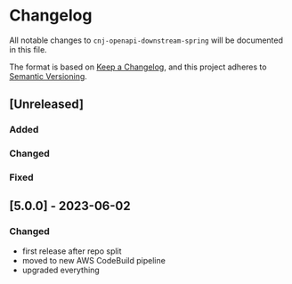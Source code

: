# Changelog
All notable changes to `cnj-openapi-downstream-spring` will be documented in this file.

The format is based on [Keep a Changelog](https://keepachangelog.com/en/1.0.0/),
and this project adheres to [Semantic Versioning](https://semver.org/spec/v2.0.0.html).

## [Unreleased]
### Added
### Changed
### Fixed

## [5.0.0] - 2023-06-02
### Changed
- first release after repo split
- moved to new AWS CodeBuild pipeline
- upgraded everything
